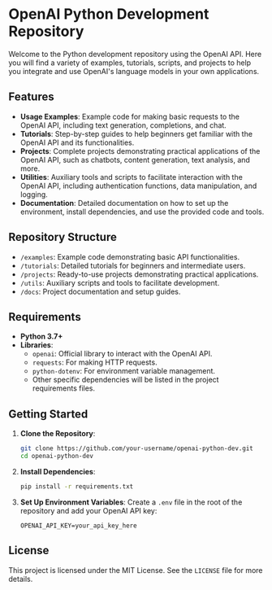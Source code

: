 # OpenAI Python Development Repository

Welcome to the Python development repository using the OpenAI API. Here you will find a variety of examples, tutorials, scripts, and projects to help you integrate and use OpenAI's language models in your own applications.

## Features

- **Usage Examples**: Example code for making basic requests to the OpenAI API, including text generation, completions, and chat.
- **Tutorials**: Step-by-step guides to help beginners get familiar with the OpenAI API and its functionalities.
- **Projects**: Complete projects demonstrating practical applications of the OpenAI API, such as chatbots, content generation, text analysis, and more.
- **Utilities**: Auxiliary tools and scripts to facilitate interaction with the OpenAI API, including authentication functions, data manipulation, and logging.
- **Documentation**: Detailed documentation on how to set up the environment, install dependencies, and use the provided code and tools.

## Repository Structure

- `/examples`: Example code demonstrating basic API functionalities.
- `/tutorials`: Detailed tutorials for beginners and intermediate users.
- `/projects`: Ready-to-use projects demonstrating practical applications.
- `/utils`: Auxiliary scripts and tools to facilitate development.
- `/docs`: Project documentation and setup guides.

## Requirements

- **Python 3.7+**
- **Libraries**:
  - `openai`: Official library to interact with the OpenAI API.
  - `requests`: For making HTTP requests.
  - `python-dotenv`: For environment variable management.
  - Other specific dependencies will be listed in the project requirements files.

## Getting Started

1. **Clone the Repository**:
    ```sh
    git clone https://github.com/your-username/openai-python-dev.git
    cd openai-python-dev
    ```
2. **Install Dependencies**:
    ```sh
    pip install -r requirements.txt
    ```
3. **Set Up Environment Variables**:
    Create a `.env` file in the root of the repository and add your OpenAI API key:
    ```
    OPENAI_API_KEY=your_api_key_here
    ```

## License

This project is licensed under the MIT License. See the `LICENSE` file for more details.
